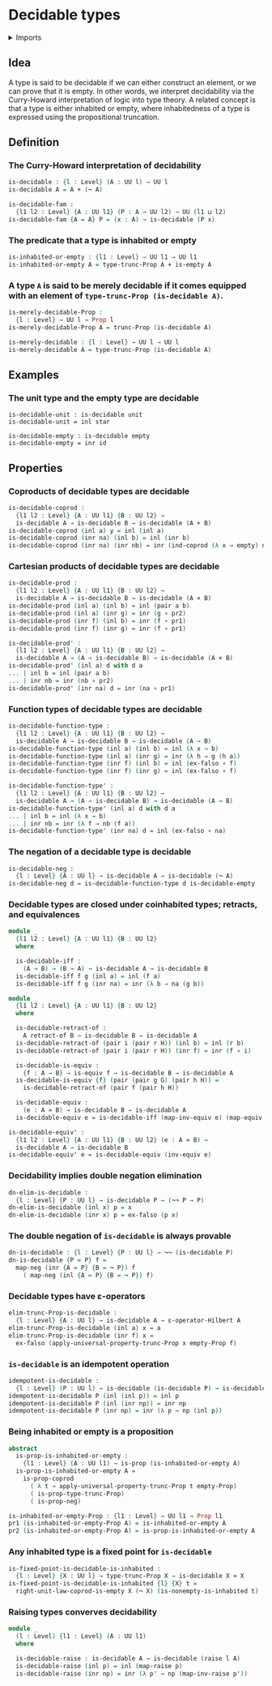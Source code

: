# Decidable types

<details><summary>Imports</summary>
```agda
module foundation.decidable-types where
open import foundation.cartesian-product-types
open import foundation.coproduct-types
open import foundation.dependent-pair-types
open import foundation.double-negation
open import foundation.empty-types
open import foundation.equivalences
open import foundation.functions
open import foundation.hilberts-epsilon-operators
open import foundation.negation
open import foundation.propositional-truncations
open import foundation.propositions
open import foundation.raising-universe-levels
open import foundation.retractions
open import foundation.type-arithmetic-empty-type
open import foundation.unit-type
open import foundation.universe-levels
```
</details>

## Idea

A type is said to be decidable if we can either construct an element, or we can prove that it is empty. In other words, we interpret decidability via the Curry-Howard interpretation of logic into type theory. A related concept is that a type is either inhabited or empty, where inhabitedness of a type is expressed using the propositional truncation.

## Definition

### The Curry-Howard interpretation of decidability

```agda
is-decidable : {l : Level} (A : UU l) → UU l
is-decidable A = A + (¬ A)

is-decidable-fam :
  {l1 l2 : Level} {A : UU l1} (P : A → UU l2) → UU (l1 ⊔ l2)
is-decidable-fam {A = A} P = (x : A) → is-decidable (P x)
```

### The predicate that a type is inhabited or empty

```agda
is-inhabited-or-empty : {l1 : Level} → UU l1 → UU l1
is-inhabited-or-empty A = type-trunc-Prop A + is-empty A
```

### A type `A` is said to be merely decidable if it comes equipped with an element of `type-trunc-Prop (is-decidable A)`.

```agda
is-merely-decidable-Prop :
  {l : Level} → UU l → Prop l
is-merely-decidable-Prop A = trunc-Prop (is-decidable A)

is-merely-decidable : {l : Level} → UU l → UU l
is-merely-decidable A = type-trunc-Prop (is-decidable A)
```

## Examples

### The unit type and the empty type are decidable

```
is-decidable-unit : is-decidable unit
is-decidable-unit = inl star

is-decidable-empty : is-decidable empty
is-decidable-empty = inr id
```

## Properties

### Coproducts of decidable types are decidable

```agda
is-decidable-coprod :
  {l1 l2 : Level} {A : UU l1} {B : UU l2} →
  is-decidable A → is-decidable B → is-decidable (A + B)
is-decidable-coprod (inl a) y = inl (inl a)
is-decidable-coprod (inr na) (inl b) = inl (inr b)
is-decidable-coprod (inr na) (inr nb) = inr (ind-coprod (λ x → empty) na nb)
```

### Cartesian products of decidable types are decidable

```agda
is-decidable-prod :
  {l1 l2 : Level} {A : UU l1} {B : UU l2} →
  is-decidable A → is-decidable B → is-decidable (A × B)
is-decidable-prod (inl a) (inl b) = inl (pair a b)
is-decidable-prod (inl a) (inr g) = inr (g ∘ pr2)
is-decidable-prod (inr f) (inl b) = inr (f ∘ pr1)
is-decidable-prod (inr f) (inr g) = inr (f ∘ pr1)

is-decidable-prod' :
  {l1 l2 : Level} {A : UU l1} {B : UU l2} →
  is-decidable A → (A → is-decidable B) → is-decidable (A × B)
is-decidable-prod' (inl a) d with d a
... | inl b = inl (pair a b)
... | inr nb = inr (nb ∘ pr2)
is-decidable-prod' (inr na) d = inr (na ∘ pr1)
```

### Function types of decidable types are decidable

```agda
is-decidable-function-type :
  {l1 l2 : Level} {A : UU l1} {B : UU l2} →
  is-decidable A → is-decidable B → is-decidable (A → B)
is-decidable-function-type (inl a) (inl b) = inl (λ x → b)
is-decidable-function-type (inl a) (inr g) = inr (λ h → g (h a))
is-decidable-function-type (inr f) (inl b) = inl (ex-falso ∘ f)
is-decidable-function-type (inr f) (inr g) = inl (ex-falso ∘ f)

is-decidable-function-type' :
  {l1 l2 : Level} {A : UU l1} {B : UU l2} →
  is-decidable A → (A → is-decidable B) → is-decidable (A → B)
is-decidable-function-type' (inl a) d with d a
... | inl b = inl (λ x → b)
... | inr nb = inr (λ f → nb (f a))
is-decidable-function-type' (inr na) d = inl (ex-falso ∘ na)
```

### The negation of a decidable type is decidable

```agda
is-decidable-neg :
  {l : Level} {A : UU l} → is-decidable A → is-decidable (¬ A)
is-decidable-neg d = is-decidable-function-type d is-decidable-empty
```

### Decidable types are closed under coinhabited types; retracts, and equivalences

```agda
module _
  {l1 l2 : Level} {A : UU l1} {B : UU l2}
  where

  is-decidable-iff :
    (A → B) → (B → A) → is-decidable A → is-decidable B
  is-decidable-iff f g (inl a) = inl (f a)
  is-decidable-iff f g (inr na) = inr (λ b → na (g b))

module _
  {l1 l2 : Level} {A : UU l1} {B : UU l2}
  where

  is-decidable-retract-of :
    A retract-of B → is-decidable B → is-decidable A
  is-decidable-retract-of (pair i (pair r H)) (inl b) = inl (r b)
  is-decidable-retract-of (pair i (pair r H)) (inr f) = inr (f ∘ i)

  is-decidable-is-equiv :
    {f : A → B} → is-equiv f → is-decidable B → is-decidable A
  is-decidable-is-equiv {f} (pair (pair g G) (pair h H)) =
    is-decidable-retract-of (pair f (pair h H))

  is-decidable-equiv :
    (e : A ≃ B) → is-decidable B → is-decidable A
  is-decidable-equiv e = is-decidable-iff (map-inv-equiv e) (map-equiv e)

is-decidable-equiv' :
  {l1 l2 : Level} {A : UU l1} {B : UU l2} (e : A ≃ B) →
  is-decidable A → is-decidable B
is-decidable-equiv' e = is-decidable-equiv (inv-equiv e)
```

### Decidability implies double negation elimination

```agda
dn-elim-is-decidable :
  {l : Level} {P : UU l} → is-decidable P → (¬¬ P → P)
dn-elim-is-decidable (inl x) p = x
dn-elim-is-decidable (inr x) p = ex-falso (p x)
```

### The double negation of `is-decidable` is always provable

```agda
dn-is-decidable : {l : Level} {P : UU l} → ¬¬ (is-decidable P)
dn-is-decidable {P = P} f =
  map-neg (inr {A = P} {B = ¬ P}) f
    ( map-neg (inl {A = P} {B = ¬ P}) f)
```

### Decidable types have ε-operators

```agda
elim-trunc-Prop-is-decidable :
  {l : Level} {A : UU l} → is-decidable A → ε-operator-Hilbert A
elim-trunc-Prop-is-decidable (inl a) x = a
elim-trunc-Prop-is-decidable (inr f) x =
  ex-falso (apply-universal-property-trunc-Prop x empty-Prop f)
```

### `is-decidable` is an idempotent operation

```agda
idempotent-is-decidable :
  {l : Level} (P : UU l) → is-decidable (is-decidable P) → is-decidable P
idempotent-is-decidable P (inl (inl p)) = inl p
idempotent-is-decidable P (inl (inr np)) = inr np
idempotent-is-decidable P (inr np) = inr (λ p → np (inl p))
```

### Being inhabited or empty is a proposition

```agda
abstract
  is-prop-is-inhabited-or-empty :
    {l1 : Level} (A : UU l1) → is-prop (is-inhabited-or-empty A)
  is-prop-is-inhabited-or-empty A =
    is-prop-coprod
      ( λ t → apply-universal-property-trunc-Prop t empty-Prop)
      ( is-prop-type-trunc-Prop)
      ( is-prop-neg)

is-inhabited-or-empty-Prop : {l1 : Level} → UU l1 → Prop l1
pr1 (is-inhabited-or-empty-Prop A) = is-inhabited-or-empty A
pr2 (is-inhabited-or-empty-Prop A) = is-prop-is-inhabited-or-empty A
```

### Any inhabited type is a fixed point for `is-decidable`

```agda
is-fixed-point-is-decidable-is-inhabited :
  {l : Level} {X : UU l} → type-trunc-Prop X → is-decidable X ≃ X
is-fixed-point-is-decidable-is-inhabited {l} {X} t =
  right-unit-law-coprod-is-empty X (¬ X) (is-nonempty-is-inhabited t)
```

### Raising types converves decidability

```agda
module _
  (l : Level) {l1 : Level} (A : UU l1)
  where

  is-decidable-raise : is-decidable A → is-decidable (raise l A)
  is-decidable-raise (inl p) = inl (map-raise p)
  is-decidable-raise (inr np) = inr (λ p' → np (map-inv-raise p'))
```
